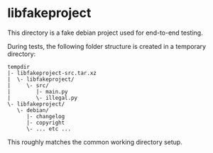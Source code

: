 # libfakeproject

This directory is a fake debian project used for end-to-end testing.

During tests, the following folder structure is created in a temporary directory:

```
tempdir
|- libfakeproject-src.tar.xz
|  \- libfakeproject/
|     \- src/
|        |- main.py
|        \- illegal.py
\- libfakeproject/
   \- debian/
      |- changelog
      |- copyright
      \- ... etc ...
```

This roughly matches the common working directory setup.
